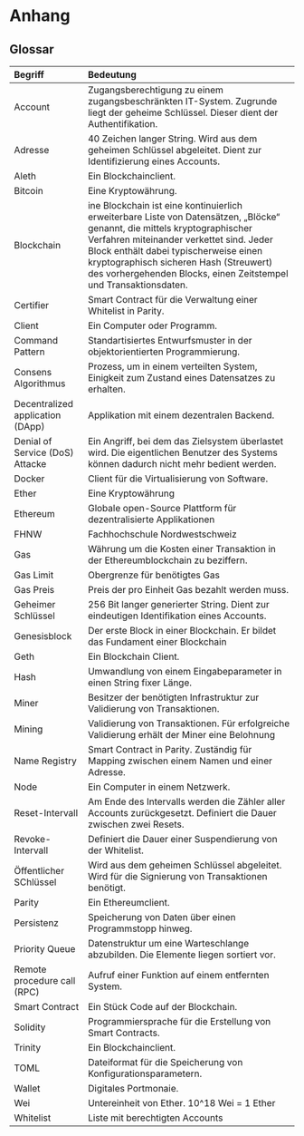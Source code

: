 # Anhang

## Glossar

| Begriff            | Bedeutung                    |
|:-------------------|:-----------------------------|
| Account            | Zugangsberechtigung zu einem zugangsbeschränkten IT-System. Zugrunde liegt der geheime Schlüssel. Dieser dient der Authentifikation.|
| Adresse            | 40 Zeichen langer String. Wird aus dem geheimen Schlüssel abgeleitet. Dient zur Identifizierung eines Accounts. |
| Aleth              | Ein Blockchainclient.|
| Bitcoin            | Eine Kryptowährung.                              |
| Blockchain         | ine Blockchain ist eine kontinuierlich erweiterbare Liste von Datensätzen, „Blöcke“ genannt, die mittels kryptographischer Verfahren miteinander verkettet sind. Jeder Block enthält dabei typischerweise einen kryptographisch sicheren Hash (Streuwert) des vorhergehenden Blocks, einen Zeitstempel und Transaktionsdaten.|
| Certifier           | Smart Contract für die Verwaltung einer Whitelist in Parity.|
| Client              | Ein Computer oder Programm.|
| Command Pattern     | Standartisiertes Entwurfsmuster in der objektorientierten Programmierung.|
| Consens Algorithmus | Prozess, um in einem verteilten System, Einigkeit zum Zustand eines Datensatzes zu erhalten.|
| Decentralized application (DApp)| Applikation mit einem dezentralen Backend.|
| Denial of Service (DoS) Attacke | Ein Angriff, bei dem das Zielsystem überlastet wird. Die eigentlichen Benutzer des Systems können dadurch nicht mehr bedient werden. |
| Docker             | Client für die Virtualisierung von Software.|
| Ether              | Eine Kryptowährung                             |
| Ethereum           |Globale open-Source Plattform für dezentralisierte  Applikationen |
| FHNW               | Fachhochschule Nordwestschweiz|
| Gas                | Währung um die Kosten einer Transaktion in der Ethereumblockchain zu beziffern.|
| Gas Limit          | Obergrenze für benötigtes Gas|
| Gas Preis          | Preis der pro Einheit Gas bezahlt werden muss.|
| Geheimer Schlüssel | 256 Bit langer generierter String. Dient zur eindeutigen Identifikation eines Accounts.|
| Genesisblock       | Der erste Block in einer Blockchain. Er bildet das Fundament einer Blockchain |
| Geth               | Ein Blockchain Client.|
| Hash               | Umwandlung von einem Eingabeparameter in einen String fixer Länge.|
| Miner              | Besitzer der benötigten Infrastruktur zur Validierung von Transaktionen.|
| Mining             | Validierung von Transaktionen. Für erfolgreiche Validierung erhält der Miner eine Belohnung|
| Name Registry      | Smart Contract in Parity. Zuständig für Mapping zwischen einem Namen und einer Adresse.|
| Node               | Ein Computer in einem Netzwerk.|
| Reset-Intervall   | Am Ende des Intervalls werden die Zähler aller Accounts zurückgesetzt. Definiert die Dauer zwischen zwei Resets. |
| Revoke-Intervall   | Definiert die Dauer einer Suspendierung von der Whitelist.|
| Öffentlicher SChlüssel| Wird aus dem geheimen Schlüssel abgeleitet. Wird für die Signierung von Transaktionen benötigt.|
| Parity             | Ein Ethereumclient. |
| Persistenz         | Speicherung von Daten über einen Programmstopp hinweg.|
| Priority Queue     | Datenstruktur um eine Warteschlange abzubilden. Die Elemente liegen sortiert vor.|
| Remote procedure call (RPC)| Aufruf einer Funktion auf einem entfernten System.|
| Smart Contract     | Ein Stück Code auf der Blockchain.|
| Solidity           | Programmiersprache für die Erstellung von Smart Contracts.|
| Trinity            | Ein Blockchainclient.|
| TOML               | Dateiformat für die Speicherung von Konfigurationsparametern.|
| Wallet             | Digitales Portmonaie. |
| Wei                | Untereinheit von Ether. 10^18 Wei = 1 Ether|
| Whitelist          | Liste mit berechtigten Accounts|




